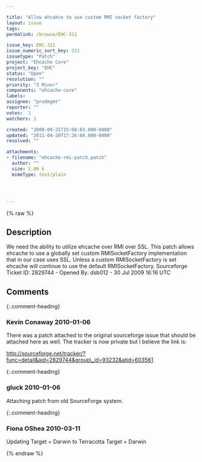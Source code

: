 ```yaml
---

title: "Allow ehcahce to use custom RMI socket factory"
layout: issue
tags: 
permalink: /browse/EHC-311

issue_key: EHC-311
issue_numeric_sort_key: 311
issuetype: "Patch"
project: "Ehcache Core"
project_key: "EHC"
status: "Open"
resolution: ""
priority: "3 Minor"
components: "ehcache-core"
labels: 
assignee: "prodmgmt"
reporter: ""
votes:  1
watchers: 1

created: "2009-09-21T15:08:03.000-0400"
updated: "2011-04-20T17:26:08.000-0400"
resolved: ""

attachments:
- filename: "ehcache-rmi-patch.patch"
  author: ""
  size: 2.00 k
  mimeType: text/plain




---
```


{% raw %}

## Description

<div markdown="1" class="description">

We need the ability to utilize ehcache over RMI over SSL. This patch allows ehcache to use a globally set custom RMISocketFactory implementation that in our case uses SSL. Unless a custom RMISocketFactory is set ehcache will continue to use the default RMISocketFactory.
Sourceforge Ticket ID: 2829744 - Opened By: dsb012 - 30 Jul 2009 16:16 UTC

</div>

## Comments


{:.comment-heading}
### **Kevin Conaway** <span class="date">2010-01-06</span>

<div markdown="1" class="comment">

There was a patch attached to the original sourceforge issue that should be attached here as well.   The tracker is now private but I believe the link is:

http://sourceforge.net/tracker/?func=detail&aid=2829744&group\_id=93232&atid=603561

</div>


{:.comment-heading}
### **gluck** <span class="date">2010-01-06</span>

<div markdown="1" class="comment">

Attaching patch from old SourceForge system.

</div>


{:.comment-heading}
### **Fiona OShea** <span class="date">2010-03-11</span>

<div markdown="1" class="comment">

Updating Target = Darwin to Terracotta Target = Darwin

</div>



{% endraw %}
